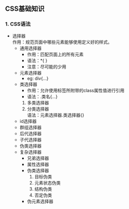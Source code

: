 ## CSS基础知识
### 1. CSS语法
* 选择器  
  作用：规范页面中哪些元素能够使用定义好的样式。
  + 通用选择器
    - 作用：匹配页面上的所有元素
    - 语法：*{ }
    - 注意：尽可能的少用
  + 元素选择器
    - eg: div{...}
  + 类选择器
    - 作用：允许使用标签所附带的class属性值进行引用
    - 语法：.类名{...}
    1. 多类选择器
    2. 分类选择器  
      语法：元素选择器.类选择器{}
  + id选择器
  + 群组选择器
  + 后代选择器
  + 子代选择器
  + 伪类选择器
  + 复杂选择器
    - 兄弟选择器
    - 属性选择器
    - 伪类选择器
      1. 目标伪类
      2. 元素状态伪类
      3. 结构伪类
      4. 否定伪类
    - 伪元素选择器

